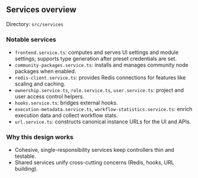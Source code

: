 ## Services overview

Directory: `src/services`

### Notable services
- `frontend.service.ts`: computes and serves UI settings and module settings; supports type generation after preset credentials are set.
- `community-packages.service.ts`: installs and manages community node packages when enabled.
- `redis-client.service.ts`: provides Redis connections for features like scaling and caching.
- `ownership.service.ts`, `role.service.ts`, `user.service.ts`: project and user access control helpers.
- `hooks.service.ts`: bridges external hooks.
- `execution-metadata.service.ts`, `workflow-statistics.service.ts`: enrich execution data and collect workflow stats.
- `url.service.ts`: constructs canonical instance URLs for the UI and APIs.

### Why this design works
- Cohesive, single-responsibility services keep controllers thin and testable.
- Shared services unify cross-cutting concerns (Redis, hooks, URL building).